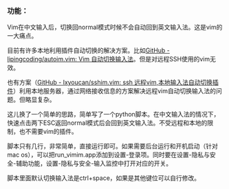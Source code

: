 ### 功能：

Vim在中文输入后，切换回normal模式时候不会自动回到英文输入法。这是vim的一大痛点。

目前有许多本地利用插件自动切换的解决方案。比如[GitHub - lipingcoding/autoim.vim: Vim 自动切换输入法](https://github.com/lipingcoding/autoim.vim)。但是对远程SSH使用的vim无效。

也有方案（[GitHub - lxyoucan/sshim.vim: ssh 远程vim,本地输入法自动切换插件](https://github.com/lxyoucan/sshim.vim)）利用本地服务器，通过网络接收信息的方案解决远程vim自动切换输入法的问题。但略显复杂。

这儿换了一个简单的思路，简单写了一个python脚本。在中文输入法的情况下，快速点击两下ESC返回normal模式后会回到英文输入法。不受远程和本地的限制，也不需要vim的插件。

脚本只有几行，非常简单，直接运行即可。如果需要后台运行和开机启动（针对mac os），可以把run_vimim.app添加到设置-登录项。同时要在设置-隐私与安全-辅助功能，设置-隐私与安全-输入监控中打开对应的开关。

脚本里面默认切换输入法是ctrl+space，如果是其他键位可以自行修改。
